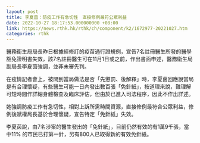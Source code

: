 ```yaml
---
layout: post
title: 李夏茵：防疫工作有急切性　直接修例最符公眾利益
date: 2022-10-27 18:17:53.000000000 +08:00
link: https://news.rthk.hk/rthk/ch/component/k2/1672977-20221027.htm
categories: rthk
---
```


​醫務衞生局局長昨日根據經修訂的疫苗通行證規例，宣告7名註冊醫生所發的醫學豁免證明書失效，該7名註冊醫生可在11月1日或之前，作出書面申述，醫務衞生局副局長李夏茵強調，並非未審先判。

在疫情記者會上，被問到當局做法是否「先懲罰、後解釋」時，李夏茵回應說當局是有合理懷疑，有些醫生可能一日內發出數百張「免針紙」，按道理來說，難理解可短時間作詳細身體檢查及臨床評估，但由於已進入司法程序，因此不作出詳述。

她強調防疫工作有急切性，相對上訴所需時間資源，直接修例最符合公眾利益，修例後賦權局長基於合理懷疑，宣告特定「免針紙」失效。

李夏茵說，由7名涉案的醫生發出的「免針紙」，目前仍然有效的有1萬9千張，當中11% 的市民已打第一針，另有800人已取得新的有效免針紙。
